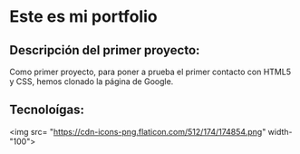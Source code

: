 # Este es mi portfolio
## Descripción del primer proyecto:
Como primer proyecto, para poner a prueba el primer contacto con HTML5 y CSS, hemos clonado la página de Google.

## Tecnoloígas:

<img src= "https://cdn-icons-png.flaticon.com/512/174/174854.png" width- "100">